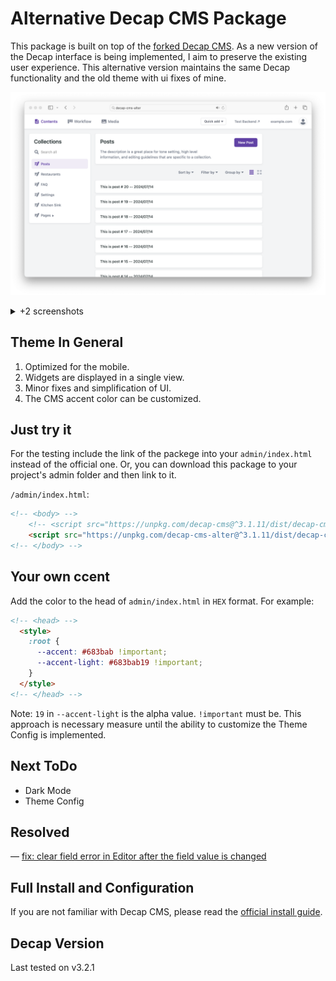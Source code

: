 # Alternative Decap CMS Package
This package is built on top of the [forked Decap CMS](https://github.com/olegfedak/decap-cms). As a new version of the Decap interface is being implemented, I aim to preserve the existing user experience. This alternative version maintains the same Decap functionality and the old theme with ui fixes of mine. 

![](/screenshots/decap-cms-alter-screenshot.png)

<details>
  <summary> +2 screenshots</summary>

  ![](screenshots/decap-cms-alter-screenshot-2.png)
  ![](screenshots/decap-cms-alter-screenshot-3.png)
</details>

## Theme In General
1. Optimized for the mobile.
2. Widgets are displayed in a single view.
3. Minor fixes and simplification of UI.
4. The CMS accent color can be customized.

## Just try it
For the testing include the link of the packege into your `admin/index.html` instead of the official one. Or, you can download this package to your project's admin folder and then link to it.

`/admin/index.html`:

```html
<!-- <body> -->
    <!-- <script src="https://unpkg.com/decap-cms@^3.1.11/dist/decap-cms.js"></script> -->
    <script src="https://unpkg.com/decap-cms-alter@^3.1.11/dist/decap-cms.js"></script>
<!-- </body> -->
```

## Your own ccent
Add the color to the head of `admin/index.html` in `HEX` format. For example:
```html
<!-- <head> -->
  <style>
    :root {
      --accent: #683bab !important;
      --accent-light: #683bab19 !important;
    }
  </style>
<!-- </head> -->
```
Note: `19` in `--accent-light` is the alpha value. `!important` must be. This approach is necessary measure until the ability to customize the Theme Config is implemented.

## Next ToDo
- Dark Mode
- Theme Config

## Resolved
— [fix: clear field error in Editor after the field value is changed](https://github.com/decaporg/decap-cms/pull/7216)

## Full Install and Configuration
If you are not familiar with Decap CMS, please read the [official install guide](https://decapcms.org/docs/install-decap-cms/).

## Decap Version
Last tested on v3.2.1

